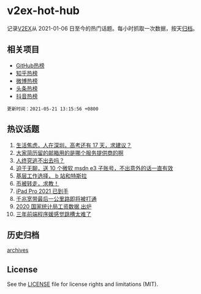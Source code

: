# v2ex-hot-hub

 记录[V2EX](https://www.v2ex.com/)从 2021-01-06 日至今的热门话题。每小时抓取一次数据，按天[归档](archives)。
 
 ## 相关项目

- [GitHub热榜](https://github.com/snaildev/github-hot-hub)
- [知乎热榜](https://github.com/snaildev/zhihu-hot-hub)
- [微博热榜](https://github.com/snaildev/weibo-hot-hub)
- [头条热榜](https://github.com/snaildev/toutiao-hot-hub)
- [抖音热榜](https://github.com/snaildev/douyin-hot-hub)


 `更新时间：2021-05-21 13:15:56 +0800`

## 热议话题

1. [生活焦虑，人在深圳，高考还有 17 天，求建议？](https://www.v2ex.com/t/778291)
1. [大家简历留的邮箱用的是哪个服务提供商的啊](https://www.v2ex.com/t/778210)
1. [人终究逃不出去吗？](https://www.v2ex.com/t/778253)
1. [迫于无聊，送 10 个微软 msdn e3 子账号，不出意外的话一直有效](https://www.v2ex.com/t/778274)
1. [基层工作选择， b 站和特斯拉](https://www.v2ex.com/t/778120)
1. [币被转走，求教！](https://www.v2ex.com/t/778168)
1. [iPad Pro 2021 已到手](https://www.v2ex.com/t/778271)
1. [千兆宽带最后一公里路即将被打通](https://www.v2ex.com/t/778196)
1. [2020 国家统计局工资数据 出炉](https://www.v2ex.com/t/778270)
1. [三年前端程序媛感觉跳槽太难了](https://www.v2ex.com/t/778238)

## 历史归档

[archives](archives)

## License

See the [LICENSE](LICENSE) file for license rights and limitations (MIT).
